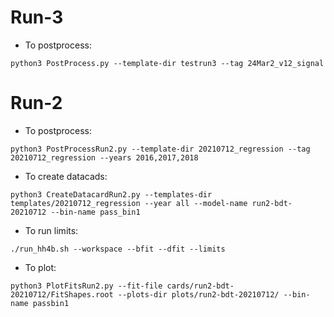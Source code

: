 # Run-3

- To postprocess:
```
python3 PostProcess.py --template-dir testrun3 --tag 24Mar2_v12_signal
```

# Run-2

- To postprocess:

```
python3 PostProcessRun2.py --template-dir 20210712_regression --tag 20210712_regression --years 2016,2017,2018
```

- To create datacads:

```
python3 CreateDatacardRun2.py --templates-dir templates/20210712_regression --year all --model-name run2-bdt-20210712 --bin-name pass_bin1
```

- To run limits:

```
./run_hh4b.sh --workspace --bfit --dfit --limits
```

- To plot:

```
python3 PlotFitsRun2.py --fit-file cards/run2-bdt-20210712/FitShapes.root --plots-dir plots/run2-bdt-20210712/ --bin-name passbin1
```
